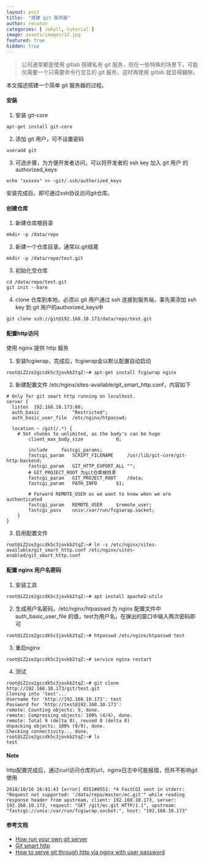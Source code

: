 ```yaml
---
layout: post
title:  "搭建 git 服务器"
author: recaton
categories: [ Jekyll, tutorial ]
image: assets/images/12.jpg
featured: true
hidden: true
---
```


> 公司通常都是使用 gitlab 搭建私有 git 服务，但在一些特殊的场景下，可能仅需要一个只需要命令行交互的 git 服务，这时再使用 gitlab 就显得臃肿。


本文描述搭建一个简单 git 服务器的过程。

#### 安装
1. 安装 git-core
```
apt-get install git-core
```
2. 添加 git 用户，可不设置密码
```
useradd git
```
3. 可选步骤，为方便开发者访问，可以将开发者的 ssh key 加入 git 用户 的authorized_keys
```
echo "xxxxxx" >> ~git/.ssh/authorized_keys
```
安装完成后，即可通过ssh协议访问git仓库。

#### 创建仓库
1. 新建仓库根目录
```
mkdir -p /data/repo
```
2. 新建一个仓库目录，通常以.git结尾
```
mkdir -p /data/repo/test.git
```
3. 初始化空仓库
```
cd /data/repo/test.git
git init --bare
```
4. clone 仓库到本地，必须以 git 用户通过 ssh 连接到服务端，事先需添加 ssh key 到 git 用户的authorized_keys中
```
git clone ssh://git@192.168.10.173/data/repo/test.git
```

#### 配置http访问
使用 nginx 提供 http 服务
1. 安装fcgiwrap，完成后，fcgiwrap会以默认配置自动启动
```shell
root@iZ2ze2gccdk5c3jovkb2tqZ:~# apt-get install fcgiwrap nginx
```
2. 新建配置文件 /etc/nginx/sites-available/git_smart_http.conf，内容如下

```
# Only for git smart http running on localhost.
server {
  listen  192.168.10.173:80;
  auth_basic            "Restricted";
  auth_basic_user_file  /etc/nginx/htpasswd;

  location ~ /git(/.*) {
    # Set chunks to unlimited, as the body's can be huge
        client_max_body_size            0;

        include     fastcgi_params;
        fastcgi_param   SCRIPT_FILENAME     /usr/lib/git-core/git-http-backend;
        fastcgi_param   GIT_HTTP_EXPORT_ALL "";
        # GIT_PROJECT_ROOT 为git仓库根目录
        fastcgi_param   GIT_PROJECT_ROOT    /data;
        fastcgi_param   PATH_INFO       $1;

        # Forward REMOTE_USER as we want to know when we are authenticated
        fastcgi_param   REMOTE_USER     $remote_user;
        fastcgi_pass    unix:/var/run/fcgiwrap.socket;
    }
}
```

3. 启用配置文件
```shell
root@iZ2ze2gccdk5c3jovkb2tqZ:~# ln -s /etc/nginx/sites-available/git_smart_http.conf /etc/nginx/sites-enabled/git_smart_http.conf
```

#### 配置 nginx 用户名密码
1. 安装工具
```shell
root@iZ2ze2gccdk5c3jovkb2tqZ:~# apt install apache2-utils
```
2. 生成用户名密码，/etc/nginx/htpasswd 为 nginx 配置文件中 auth_basic_user_file 的值，test为用户名，在弹出的窗口中输入两次密码即可
```shell
root@iZ2ze2gccdk5c3jovkb2tqZ:~# htpasswd /etc/nginx/htpasswd test
```
3. 重启nginx
```
root@iZ2ze2gccdk5c3jovkb2tqZ:~# service nginx restart
```

4. 测试
```shell
root@iZ2ze2gccdk5c3jovkb2tqZ:~# git clone http://192.168.10.173/git/test.git
Cloning into 'test'...
Username for 'http://192.168.10.173': test
Password for 'http://test@192.168.10.173':
remote: Counting objects: 9, done.
remote: Compressing objects: 100% (4/4), done.
remote: Total 9 (delta 0), reused 0 (delta 0)
Unpacking objects: 100% (9/9), done.
Checking connectivity... done.
root@iZ2ze2gccdk5c3jovkb2tqZ:~# ls
test
```
#### Note
http配置完成后，通过curl访问仓库的url，nginx日志中可能报错，但并不影响git使用
```
2018/10/16 16:41:43 [error] 8551#8551: *4 FastCGI sent in stderr: "Request not supported: '/data/repo/master/ec.git'" while reading response header from upstream, client: 192.168.10.173, server: 192.168.10.173, request: "GET /git/ec.git HTTP/1.1", upstream: "fastcgi://unix:/var/run/fcgiwrap.socket:", host: "192.168.10.173"
```
#### 参考文档
* [How run your own git server](https://www.linux.com/learn/how-run-your-own-git-server)
* [Git smart http](https://git-scm.com/book/zh/v2/%E6%9C%8D%E5%8A%A1%E5%99%A8%E4%B8%8A%E7%9A%84-Git-Smart-HTTP)
* [How to serve git through http via nginx with user password](https://stackoverflow.com/questions/6414227/how-to-serve-git-through-http-via-nginx-with-user-password)

